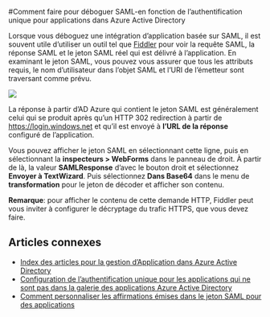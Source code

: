 <properties 
    pageTitle="Comment déboguer basée sur SAML SSO pour les applications dans Active Directory de Azure | Microsoft Azure" 
    description="Découvrez comment déboguer SAML-en fonction de l’authentification unique pour applications dans Azure Active Directory " 
    services="active-directory" 
    authors="asmalser-msft"  
    documentationCenter="na" manager="femila"/>
<tags 
    ms.service="active-directory" 
    ms.devlang="na" 
    ms.topic="article" 
    ms.tgt_pltfrm="na" 
    ms.workload="identity" 
    ms.date="02/09/2016" 
    ms.author="asmalser" />

#<a name="how-to-debug-saml-based-single-sign-on-to-applications-in-azure-active-directory"></a>Comment faire pour déboguer SAML-en fonction de l’authentification unique pour applications dans Azure Active Directory

Lorsque vous déboguez une intégration d’application basée sur SAML, il est souvent utile d’utiliser un outil tel que [Fiddler](http://www.telerik.com/fiddler) pour voir la requête SAML, la réponse SAML et le jeton SAML réel qui est délivré à l’application. En examinant le jeton SAML, vous pouvez vous assurer que tous les attributs requis, le nom d’utilisateur dans l’objet SAML et l’URI de l’émetteur sont traversant comme prévu.

![][1]

La réponse à partir d’AD Azure qui contient le jeton SAML est généralement celui qui se produit après qu’un HTTP 302 redirection à partir de https://login.windows.net et qu’il est envoyé à **l’URL de la réponse** configuré de l’application. 
 
Vous pouvez afficher le jeton SAML en sélectionnant cette ligne, puis en sélectionnant la **inspecteurs > WebForms** dans le panneau de droit. À partir de là, la valeur **SAMLResponse** d’avec le bouton droit et sélectionnez **Envoyer à TextWizard**. Puis sélectionnez **Dans Base64** dans le menu de **transformation** pour le jeton de décoder et afficher son contenu.
 
**Remarque**: pour afficher le contenu de cette demande HTTP, Fiddler peut vous inviter à configurer le décryptage du trafic HTTPS, que vous devez faire.

## <a name="related-articles"></a>Articles connexes

- [Index des articles pour la gestion d’Application dans Azure Active Directory](active-directory-apps-index.md)
- [Configuration de l’authentification unique pour les applications qui ne sont pas dans la galerie des applications Azure Active Directory](active-directory-saas-custom-apps.md)
- [Comment personnaliser les affirmations émises dans le jeton SAML pour des applications](active-directory-saml-claims-customization.md)

<!--Image references-->
[1]: ./media/active-directory-saml-debugging/fiddler.png

